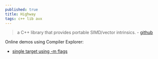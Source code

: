 ```yaml
---
published: true
title: Highway
tags: c++ lib avx
---
```

> a C++ library that provides portable SIMD/vector intrinsics. - [github](https://github.com/google/highway)

Online demos using Compiler Explorer:
- [single target using -m flags](https://gcc.godbolt.org/z/rGnjMevKG)
